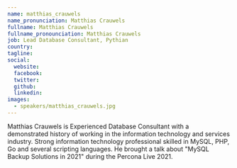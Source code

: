 ```yaml
---
name: matthias_crauwels
name_pronunciation: Matthias Crauwels
fullname: Matthias Crauwels
fullname_pronounciation: Matthias Crauwels
job: Lead Database Consultant, Pythian
country: 
tagline: 
social:
  website: 
  facebook:
  twitter:
  github: 
  linkedin: 
images:
  - speakers/matthias_crauwels.jpg
---
```


Matthias Crauwels is Experienced Database Consultant with a demonstrated history of working in the information technology and services industry. Strong information technology professional skilled in MySQL, PHP, Go and several scripting languages. He brought a talk about "MySQL Backup Solutions in 2021" during the Percona Live 2021.